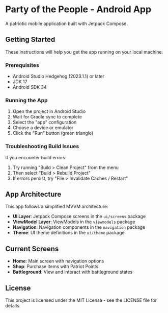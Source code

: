 # Party of the People - Android App

A patriotic mobile application built with Jetpack Compose.

## Getting Started

These instructions will help you get the app running on your local machine.

### Prerequisites

- Android Studio Hedgehog (2023.1.1) or later
- JDK 17
- Android SDK 34

### Running the App

1. Open the project in Android Studio
2. Wait for Gradle sync to complete
3. Select the "app" configuration
4. Choose a device or emulator
5. Click the "Run" button (green triangle)

### Troubleshooting Build Issues

If you encounter build errors:

1. Try running "Build > Clean Project" from the menu
2. Then select "Build > Rebuild Project"
3. If errors persist, try "File > Invalidate Caches / Restart"

## App Architecture

This app follows a simplified MVVM architecture:

- **UI Layer**: Jetpack Compose screens in the `ui/screens` package
- **ViewModel Layer**: ViewModels in the `viewmodels` package
- **Navigation**: Navigation components in the `navigation` package
- **Theme**: UI theme definitions in the `ui/theme` package

## Current Screens

- **Home**: Main screen with navigation options
- **Shop**: Purchase items with Patriot Points
- **Battleground**: View and interact with battleground states

## License

This project is licensed under the MIT License - see the LICENSE file for details. 